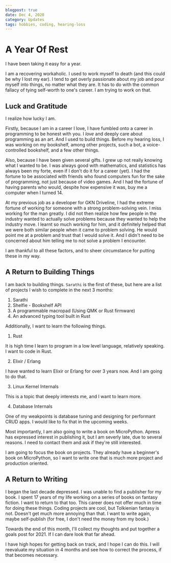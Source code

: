 ```yaml
---
blogpost: true
date: Dec 4, 2020
category: Updates
tags: hobbies, coding, hearing-loss
---
```

# A Year Of Rest

I have been taking it easy for a year.

I am a recovering workaholic. I used to work myself to death
(and this could be why I lost my ear). I tend to get overly passionate
about my job and pour myself into things, no matter what they are.
It has to do with the common fallacy of tying self-worth to one's career.
I am trying to work on that.

## Luck and Gratitude

I realize how lucky I am.

Firstly, because I am in a career I love, I have fumbled onto a career in
programming to be honest with you. I *love* and deeply care about
programming as an art. And I used to build things. Before my hearing loss,
I was working on my bookshelf, among other projects, such a bot, a
voice-controlled bookshelf, and a few other things.

Also, because I have been given several gifts. I grew up not really knowing
what I wanted to be. I was always good with mathematics,
and statistics has always been my forte, even if I don't do it for a career (yet).
I had the fortune to be associated with friends who found computers
fun for the sake of programming, not just because of video games.
And I had the fortune of having parents who would, despite how expensive it was,
buy me a computer when I turned 14.

At my previous job as a developer for GKN Driveline, I had the extreme fortune
of working for someone with a strong problem-solving vein. I miss working for the man greatly.
I did not then realize how few people in the industry wanted to actually solve problems
because they wanted to help the industry move. I learnt so much working for him,
and it definitely helped that we were both similar people when it came to problem solving.
He would point me at a problem and trust that I would solve it. And I didn't need to be
concerned about him telling me to not solve a problem I encounter.

I am thankful to all these factors, and to sheer circumstance for putting these in my way.

## A Return to Building Things

I am back to building things. `Sarathi` is the first of these, but here are
a list of projects I wish to complete in the next 3 months:

1. Sarathi
2. Shelfie - Bookshelf API
3. A programmable macropad (Using QMK or Rust firmware)
4. An advanced typing tool built in Rust

Additionally, I want to learn the following things.

1. Rust

It is high time I learn to program in a low level language, relatively speaking.
I want to code in Rust.

2. Elixir / Erlang

I have wanted to learn Elixir or Erlang for over 3 years now. And I am going to do that.

3. Linux Kernel Internals

This is a topic that deeply interests me, and I want to learn more.

4. Database Internals

One of my weakpoints is database tuning and designing for performant CRUD apps. I would like to fix that in the upcoming weeks.

Most importantly, I am also going to write a book on MicroPython. Apress has expressed
interest in publishing it, but I am severly late, due to several reasons. I need to contact
them and ask if they're still interested.

I am going to focus the book on projects. They already have a beginner's book on MicroPython,
so I want to write one that is much more project and production oriented.

## A Return to Writing

I began the last decade depressed. I was unable to find a publisher for my book. I spent 17 years of my life working on a series of books on fantasy fiction. I want to return to that too.
This career does not offer much in time for doing these things. Coding projects are cool, but Tolkienian fantasy is not. Doesn't get much more annoying than that. I want to write again, maybe self-publish (for free, I don't need the money from my book.)

Towards the end of this month, I'll collect my thoughts and put together a goals post for 2021. If I can dare look that far ahead.

I have high hopes for getting back on track, and I hope I can do this. I will reevaluate my situation in 4 months and see how to correct the process, if that becomes necessary.

